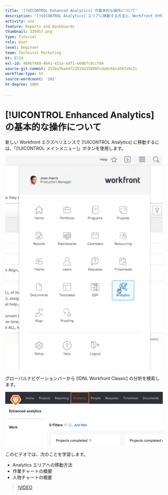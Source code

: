 ```yaml
---
title: '[!UICONTROL Enhanced Analytics] の基本的な操作について'
description: '[!UICONTROL Analytics] エリアに移動する方法と、Workfront の作業チャートおよび人物チャートの概要を確認します。'
activity: use
feature: Reports and Dashboards
thumbnail: 335057.png
type: Tutorial
role: User
level: Beginner
team: Technical Marketing
kt: 8724
exl-id: 464bf4b9-4b41-421a-ad71-e60b7c9ccf64
source-git-commit: 252ba3ba44f22519a35899fcda9c6bca597a6c2c
workflow-type: ht
source-wordcount: '102'
ht-degree: 100%

---
```


# [!UICONTROL Enhanced Analytics] の基本的な操作について

新しい Workfront エクスペリエンスで [!UICONTROL Analytics] に移動するには、「[!UICONTROL メインメニュー]」ボタンを使用します。

![Workfront メイン メニューで [!UICONTROL Analytics] 機能を見つける画像](assets/Navigate-NWE.png)

グローバルナビゲーションバーから [!DNL Workfront Classic] の分析を検索します。

![ で [!UICONTROL Analytics] 機能を見つける画像[!DNL Workfront Classic]](assets/Navigate-Classic.png)

このビデオでは、次のことを学習します。

* Analytics エリアへの移動方法
* 作業チャートの概要
* 人物チャートの概要

>[!VIDEO](https://video.tv.adobe.com/v/335057/?quality=12)
